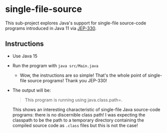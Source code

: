# single-file-source

This sub-project explores Java's support for single-file source-code programs introduced in Java 11 via [JEP-330](https://openjdk.java.net/jeps/330).

## Instructions

* Use Java 15
* Run the program with `java src/Main.java`
  * Wow, the instructions are so simple! That's the whole point of single-file source programs! Thank you JEP-330!
* The output will be:
  > This program is running using java.class.path=.
  
  This shows an interesting characteristic of single-file Java source-code programs: there is no discernible class path!
  I was expecting the classpath to be the path to a temporary directory containing the compiled source code as `.class`
  files but this is not the case!
